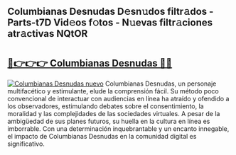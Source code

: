 ## Columbianas Desnudas D𝚎sn𝚞dos filtr𝚊dos - Parts-t7D Vid𝚎os f𝚘tos - N𝚞evas filtr𝚊ciones atr𝚊ctivas NQtOR

# <h2><a href="http://mb6eap.tromn.icu/?c=Columbianas+Desnudas">🔗👉👉👉 Columbianas Desnudas 🔗🔗</a></h2>

[![Columbianas Desnudas nuevo](https://i.imgur.com/pEAQMta.gif)](http://mb6eap.tromn.icu/?c=Columbianas+Desnudas)
Columbianas Desnudas, un personaje multifacético y estimulante, elude la comprensión fácil. Su método poco convencional de interactuar con audiencias en línea ha atraído y ofendido a los observadores, estimulando debates sobre el consentimiento, la moralidad y las complejidades de las sociedades virtuales. A pesar de la ambigüedad de sus planes futuros, su huella en la cultura en línea es imborrable. Con una determinación inquebrantable y un encanto innegable, el impacto de Columbianas Desnudas en la comunidad digital es significativo.
